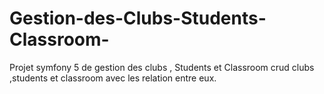# Gestion-des-Clubs-Students-Classroom-
Projet symfony 5 de gestion des clubs , Students et Classroom 
crud clubs ,students et classroom avec les relation entre eux.
